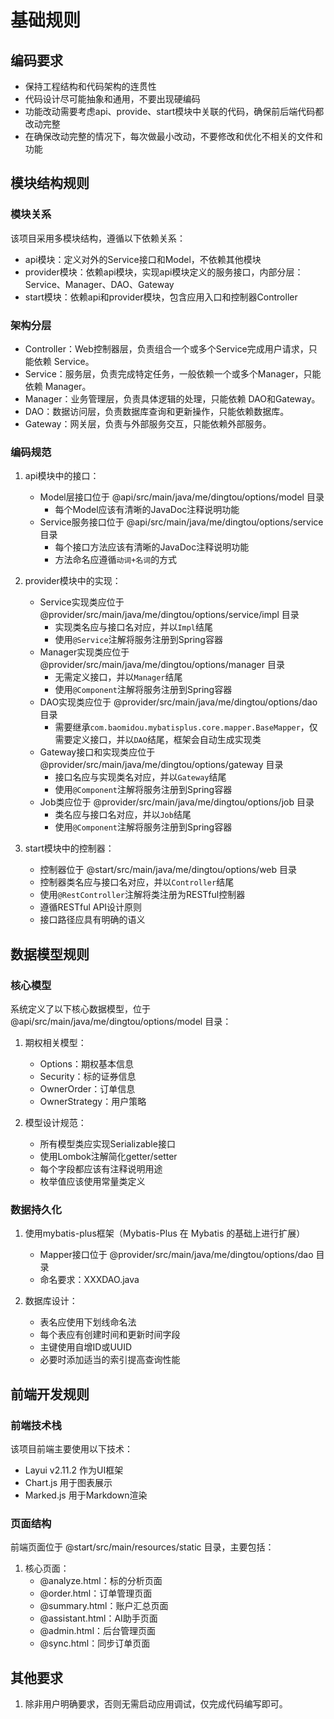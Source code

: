 # 基础规则

## 编码要求

- 保持工程结构和代码架构的连贯性
- 代码设计尽可能抽象和通用，不要出现硬编码
- 功能改动需要考虑api、provide、start模块中关联的代码，确保前后端代码都改动完整
- 在确保改动完整的情况下，每次做最小改动，不要修改和优化不相关的文件和功能

## 模块结构规则

### 模块关系

该项目采用多模块结构，遵循以下依赖关系：

- api模块：定义对外的Service接口和Model，不依赖其他模块
- provider模块：依赖api模块，实现api模块定义的服务接口，内部分层：Service、Manager、DAO、Gateway
- start模块：依赖api和provider模块，包含应用入口和控制器Controller

### 架构分层

- Controller：Web控制器层，负责组合一个或多个Service完成用户请求，只能依赖 Service。
- Service：服务层，负责完成特定任务，一般依赖一个或多个Manager，只能依赖 Manager。
- Manager：业务管理层，负责具体逻辑的处理，只能依赖 DAO和Gateway。
- DAO：数据访问层，负责数据库查询和更新操作，只能依赖数据库。
- Gateway：网关层，负责与外部服务交互，只能依赖外部服务。

### 编码规范

1. api模块中的接口：
   - Model层接口位于 @api/src/main/java/me/dingtou/options/model 目录
      - 每个Model应该有清晰的JavaDoc注释说明功能
   - Service服务接口位于 @api/src/main/java/me/dingtou/options/service 目录
      - 每个接口方法应该有清晰的JavaDoc注释说明功能
      - 方法命名应遵循`动词+名词`的方式

2. provider模块中的实现：
   - Service实现类应位于 @provider/src/main/java/me/dingtou/options/service/impl 目录
      - 实现类名应与接口名对应，并以`Impl`结尾
      - 使用`@Service`注解将服务注册到Spring容器
   - Manager实现类应位于 @provider/src/main/java/me/dingtou/options/manager 目录
      - 无需定义接口，并以`Manager`结尾
      - 使用`@Component`注解将服务注册到Spring容器
   - DAO实现类应位于 @provider/src/main/java/me/dingtou/options/dao 目录
      - 需要继承`com.baomidou.mybatisplus.core.mapper.BaseMapper`，仅需要定义接口，并以`DAO`结尾，框架会自动生成实现类
   - Gateway接口和实现类应位于 @provider/src/main/java/me/dingtou/options/gateway 目录
      - 接口名应与实现类名对应，并以`Gateway`结尾
      - 使用`@Component`注解将服务注册到Spring容器
   - Job类应位于 @provider/src/main/java/me/dingtou/options/job 目录
      - 类名应与接口名对应，并以`Job`结尾
      - 使用`@Component`注解将服务注册到Spring容器

3. start模块中的控制器：
   - 控制器位于 @start/src/main/java/me/dingtou/options/web 目录
   - 控制器类名应与接口名对应，并以`Controller`结尾
   - 使用`@RestController`注解将类注册为RESTful控制器
   - 遵循RESTful API设计原则
   - 接口路径应具有明确的语义

## 数据模型规则

### 核心模型

系统定义了以下核心数据模型，位于 @api/src/main/java/me/dingtou/options/model 目录：

1. 期权相关模型：
   - Options：期权基本信息
   - Security：标的证券信息
   - OwnerOrder：订单信息
   - OwnerStrategy：用户策略

2. 模型设计规范：
   - 所有模型类应实现Serializable接口
   - 使用Lombok注解简化getter/setter
   - 每个字段都应该有注释说明用途
   - 枚举值应该使用常量类定义

### 数据持久化

1. 使用mybatis-plus框架（Mybatis-Plus 在 Mybatis 的基础上进行扩展）
   - Mapper接口位于 @provider/src/main/java/me/dingtou/options/dao 目录
   - 命名要求：XXXDAO.java

2. 数据库设计：
   - 表名应使用下划线命名法
   - 每个表应有创建时间和更新时间字段
   - 主键使用自增ID或UUID
   - 必要时添加适当的索引提高查询性能

## 前端开发规则

### 前端技术栈

该项目前端主要使用以下技术：

- Layui v2.11.2 作为UI框架
- Chart.js 用于图表展示
- Marked.js 用于Markdown渲染

### 页面结构

前端页面位于 @start/src/main/resources/static 目录，主要包括：

1. 核心页面：
   - @analyze.html：标的分析页面
   - @order.html：订单管理页面
   - @summary.html：账户汇总页面
   - @assistant.html：AI助手页面
   - @admin.html：后台管理页面
   - @sync.html：同步订单页面

## 其他要求

1. 除非用户明确要求，否则无需启动应用调试，仅完成代码编写即可。
